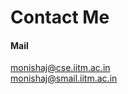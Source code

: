 ---
---

# Contact Me

#### Mail
monishaj@cse.iitm.ac.in <br>
monishaj@smail.iitm.ac.in
           

